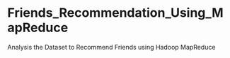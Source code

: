 # Friends_Recommendation_Using_MapReduce
Analysis the Dataset to Recommend Friends using Hadoop MapReduce

